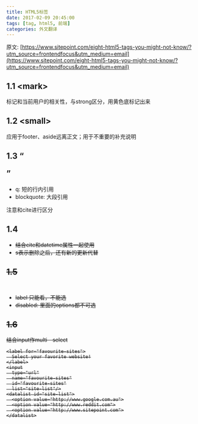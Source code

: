 ```yaml
---
title: HTML5标签
date: 2017-02-09 20:45:00
tags: [tag, html5, 前端]
categories: 外文翻译
---
```


原文:
[https://www.sitepoint.com/eight-html5-tags-you-might-not-know/?utm_source=frontendfocus&utm_medium=email](https://www.sitepoint.com/eight-html5-tags-you-might-not-know/?utm_source=frontendfocus&utm_medium=email)
## 1.1 \<mark\>

标记和当前用户的相关性，与strong区分，用黄色底标记出来

<!-- more -->
## 1.2 \<small\>

应用于footer、aside远离正文；用于不重要的补充说明

## 1.3 <q> <blockquote>

- q: 短的行内引用
- blockquote: 大段引用

注意和cite进行区分

## 1.4 <ins> <del> <s>

- 结合cite和datetime属性一起使用
- s表示删除之后，还有新的更新代替

## 1.5 <optgroup>

- label 只能看，不能选
- disabled: 里面的options都不可选

## 1.6 <datalist>

结合input作multi－select
```
<label for="favourite-sites">
  Select your favorite website!
</label>
<input
  type="url"
  name="favourite-sites"
  id="favourite-sites"
  list="site-list"/>
<datalist id="site-list">
  <option value="http://www.google.com.au">
  <option value="http://www.reddit.com">
  <option value="http://www.sitepoint.com">
</datalist>
```
